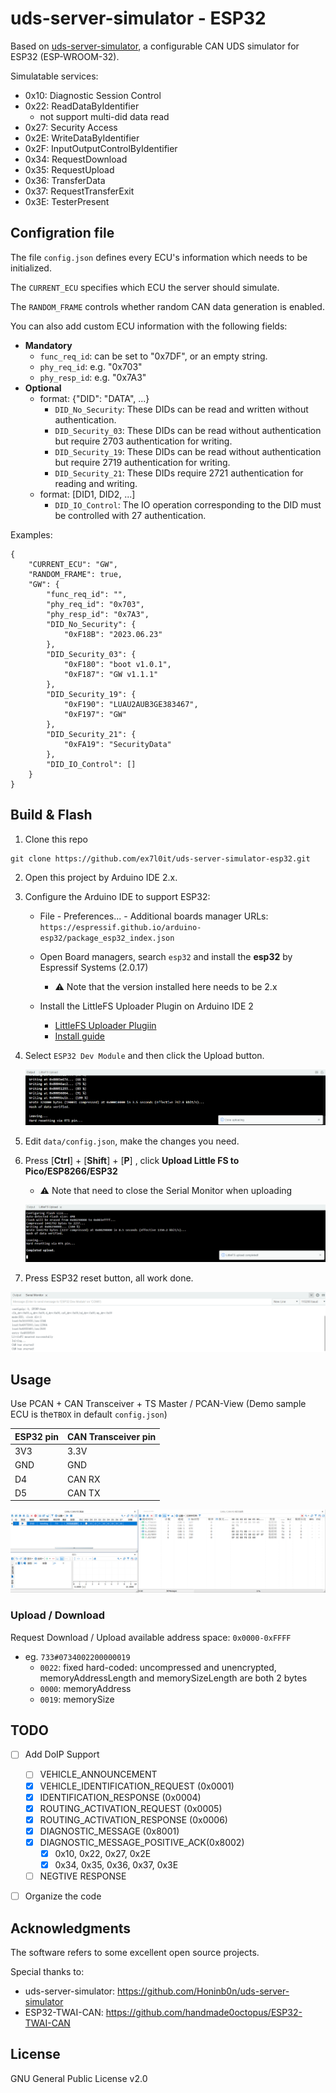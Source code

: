 # uds-server-simulator - ESP32

Based on [uds-server-simulator](https://github.com/Honinb0n/uds-server-simulator), a configurable CAN UDS simulator for ESP32 (ESP-WROOM-32).

Simulatable services:

- 0x10: Diagnostic Session Control
- 0x22: ReadDataByIdentifier
  - not support multi-did data read
- 0x27: Security Access
- 0x2E: WriteDataByIdentifier
- 0x2F: InputOutputControlByIdentifier
- 0x34: RequestDownload
- 0x35: RequestUpload
- 0x36: TransferData
- 0x37: RequestTransferExit
- 0x3E: TesterPresent

## Configration file

The file `config.json` defines every ECU's information which needs to be initialized.

The `CURRENT_ECU` specifies which ECU the server should simulate.

The `RANDOM_FRAME` controls whether random CAN data generation is enabled.

You can also add custom ECU information with the following fields:

- **Mandatory**
  - `func_req_id`: can be set to "0x7DF", or an empty string.
  - `phy_req_id`: e.g. "0x703"
  - `phy_resp_id`: e.g. "0x7A3"
- **Optional**
  - format: {"DID": "DATA", ...}
    - `DID_No_Security`: These DIDs can be read and written without authentication.
    - `DID_Security_03`: These DIDs can be read without authentication but require 2703 authentication for writing.
    - `DID_Security_19`: These DIDs can be read without authentication but require 2719 authentication for writing.
    - `DID_Security_21`: These DIDs require 2721 authentication for reading and writing.
  - format: [DID1, DID2, ...]
    - `DID_IO_Control`: The IO operation corresponding to the DID must be controlled with 27 authentication.

Examples:

```
{   
    "CURRENT_ECU": "GW",
    "RANDOM_FRAME": true,
    "GW": {
        "func_req_id": "",
        "phy_req_id": "0x703",
        "phy_resp_id": "0x7A3",
        "DID_No_Security": {
            "0xF18B": "2023.06.23"
        },
        "DID_Security_03": {
            "0xF180": "boot v1.0.1", 
            "0xF187": "GW v1.1.1"
        },
        "DID_Security_19": {
            "0xF190": "LUAU2AUB3GE383467",
            "0xF197": "GW"
        },
        "DID_Security_21": {
            "0xFA19": "SecurityData"
        },
        "DID_IO_Control": []
    }
}
```

## Build & Flash

1. Clone this repo

```shell
git clone https://github.com/ex7l0it/uds-server-simulator-esp32.git
```

2. Open this project by Arduino IDE 2.x.

3. Configure the Arduino IDE to support ESP32:

   - File - Preferences... - Additional boards manager URLs: `https://espressif.github.io/arduino-esp32/package_esp32_index.json`

   - Open Board managers, search `esp32` and install the **esp32** by Espressif Systems (2.0.17)
     - ⚠️ Note that the version installed here needs to be 2.x

    - Install the LittleFS Uploader Plugin on Arduino IDE 2
      - [LittleFS Uploader Plugiin](https://github.com/earlephilhower/arduino-littlefs-upload)
      - [Install guide](https://randomnerdtutorials.com/arduino-ide-2-install-esp32-littlefs/)

4. Select `ESP32 Dev Module` and then click the Upload button.

   ![wevncvbe.szd](./assets/wevncvbe.szd.png)

5. Edit `data/config.json`, make the changes you need.

6. Press [**Ctrl**] + [**Shift**] + [**P**] , click **Upload Little FS to Pico/ESP8266/ESP32**

   - ⚠️ Note that need to close the Serial Monitor when uploading

   ![aqco3sgm.0li](./assets/aqco3sgm.0li.png)

7. Press ESP32 reset button, all work done.

![u13gl1aa.t5i](./assets/u13gl1aa.t5i.png)

## Usage

Use PCAN + CAN Transceiver + TS Master / PCAN-View (Demo sample ECU is the`TBOX` in default `config.json`)

| ESP32 pin | CAN Transceiver pin |
| --------- | ------------------- |
| 3V3       | 3.3V                |
| GND       | GND                 |
| D4        | CAN RX              |
| D5        | CAN TX              |

![p4egdout.n3k](./assets/p4egdout.n3k.png)

### Upload / Download

Request Download / Upload available address space: `0x0000-0xFFFF`

- eg. `733#0734002200000019`
  - `0022`: fixed hard-coded: uncompressed and unencrypted, memoryAddressLength and memorySizeLength are both 2 bytes
  - `0000`: memoryAddress
  - `0019`: memorySize



## TODO

- [ ] Add DoIP Support
  - [ ] VEHICLE_ANNOUNCEMENT
  - [x] VEHICLE_IDENTIFICATION_REQUEST (0x0001)
  - [x] IDENTIFICATION_RESPONSE        (0x0004)
  - [x] ROUTING_ACTIVATION_REQUEST     (0x0005)
  - [x] ROUTING_ACTIVATION_RESPONSE    (0x0006)
  - [x] DIAGNOSTIC_MESSAGE             (0x8001)
  - [x] DIAGNOSTIC_MESSAGE_POSITIVE_ACK(0x8002)
    - [x] 0x10, 0x22, 0x27, 0x2E
    - [x] 0x34, 0x35, 0x36, 0x37, 0x3E
  - [ ] NEGTIVE RESPONSE
- [ ] Organize the code
  


## Acknowledgments

The software refers to some excellent open source projects.

Special thanks to:

- uds-server-simulator: https://github.com/Honinb0n/uds-server-simulator
- ESP32-TWAI-CAN: https://github.com/handmade0octopus/ESP32-TWAI-CAN



## License

GNU General Public License v2.0